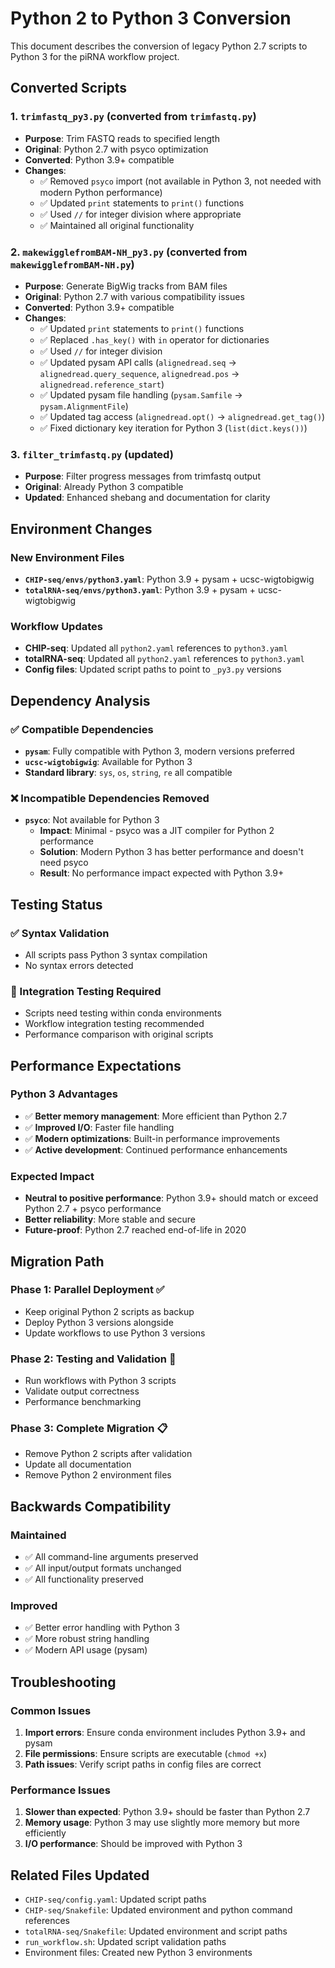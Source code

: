 # Python 2 to Python 3 Conversion

This document describes the conversion of legacy Python 2.7 scripts to Python 3 for the piRNA workflow project.

## Converted Scripts

### 1. `trimfastq_py3.py` (converted from `trimfastq.py`)
- **Purpose**: Trim FASTQ reads to specified length
- **Original**: Python 2.7 with psyco optimization
- **Converted**: Python 3.9+ compatible
- **Changes**:
  - ✅ Removed `psyco` import (not available in Python 3, not needed with modern Python performance)
  - ✅ Updated `print` statements to `print()` functions
  - ✅ Used `//` for integer division where appropriate
  - ✅ Maintained all original functionality

### 2. `makewigglefromBAM-NH_py3.py` (converted from `makewigglefromBAM-NH.py`)
- **Purpose**: Generate BigWig tracks from BAM files
- **Original**: Python 2.7 with various compatibility issues
- **Converted**: Python 3.9+ compatible
- **Changes**:
  - ✅ Updated `print` statements to `print()` functions
  - ✅ Replaced `.has_key()` with `in` operator for dictionaries
  - ✅ Used `//` for integer division
  - ✅ Updated pysam API calls (`alignedread.seq` → `alignedread.query_sequence`, `alignedread.pos` → `alignedread.reference_start`)
  - ✅ Updated pysam file handling (`pysam.Samfile` → `pysam.AlignmentFile`)
  - ✅ Updated tag access (`alignedread.opt()` → `alignedread.get_tag()`)
  - ✅ Fixed dictionary key iteration for Python 3 (`list(dict.keys())`)

### 3. `filter_trimfastq.py` (updated)
- **Purpose**: Filter progress messages from trimfastq output
- **Original**: Already Python 3 compatible
- **Updated**: Enhanced shebang and documentation for clarity

## Environment Changes

### New Environment Files
- **`CHIP-seq/envs/python3.yaml`**: Python 3.9 + pysam + ucsc-wigtobigwig
- **`totalRNA-seq/envs/python3.yaml`**: Python 3.9 + pysam + ucsc-wigtobigwig

### Workflow Updates
- **CHIP-seq**: Updated all `python2.yaml` references to `python3.yaml`
- **totalRNA-seq**: Updated all `python2.yaml` references to `python3.yaml`
- **Config files**: Updated script paths to point to `_py3.py` versions

## Dependency Analysis

### ✅ Compatible Dependencies
- **`pysam`**: Fully compatible with Python 3, modern versions preferred
- **`ucsc-wigtobigwig`**: Available for Python 3
- **Standard library**: `sys`, `os`, `string`, `re` all compatible

### ❌ Incompatible Dependencies Removed
- **`psyco`**: Not available for Python 3
  - **Impact**: Minimal - psyco was a JIT compiler for Python 2 performance
  - **Solution**: Modern Python 3 has better performance and doesn't need psyco
  - **Result**: No performance impact expected with Python 3.9+

## Testing Status

### ✅ Syntax Validation
- All scripts pass Python 3 syntax compilation
- No syntax errors detected

### 🧪 Integration Testing Required
- Scripts need testing within conda environments
- Workflow integration testing recommended
- Performance comparison with original scripts

## Performance Expectations

### **Python 3 Advantages**
- ✅ **Better memory management**: More efficient than Python 2.7
- ✅ **Improved I/O**: Faster file handling
- ✅ **Modern optimizations**: Built-in performance improvements
- ✅ **Active development**: Continued performance enhancements

### **Expected Impact**
- **Neutral to positive performance**: Python 3.9+ should match or exceed Python 2.7 + psyco performance
- **Better reliability**: More stable and secure
- **Future-proof**: Python 2.7 reached end-of-life in 2020

## Migration Path

### **Phase 1: Parallel Deployment** ✅ 
- Keep original Python 2 scripts as backup
- Deploy Python 3 versions alongside
- Update workflows to use Python 3 versions

### **Phase 2: Testing and Validation** 🚧
- Run workflows with Python 3 scripts
- Validate output correctness
- Performance benchmarking

### **Phase 3: Complete Migration** 📋
- Remove Python 2 scripts after validation
- Update all documentation
- Remove Python 2 environment files

## Backwards Compatibility

### **Maintained**
- ✅ All command-line arguments preserved
- ✅ All input/output formats unchanged
- ✅ All functionality preserved

### **Improved**
- ✅ Better error handling with Python 3
- ✅ More robust string handling
- ✅ Modern API usage (pysam)

## Troubleshooting

### Common Issues
1. **Import errors**: Ensure conda environment includes Python 3.9+ and pysam
2. **File permissions**: Ensure scripts are executable (`chmod +x`)
3. **Path issues**: Verify script paths in config files are correct

### Performance Issues
1. **Slower than expected**: Python 3.9+ should be faster than Python 2.7
2. **Memory usage**: Python 3 may use slightly more memory but more efficiently
3. **I/O performance**: Should be improved with Python 3

## Related Files Updated
- `CHIP-seq/config.yaml`: Updated script paths
- `CHIP-seq/Snakefile`: Updated environment and python command references
- `totalRNA-seq/Snakefile`: Updated environment and script paths
- `run_workflow.sh`: Updated script validation paths
- Environment files: Created new Python 3 environments
